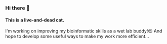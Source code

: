 ### Hi there 👋
#### This is a live-and-dead cat.
I'm working on improving my bioinformatic skills as a wet lab buddy!😉
And hope to develop some useful ways to make my work more efficient...


<!--
**liveanddeadcat/liveanddeadcat** is a ✨ _special_ ✨ repository because its `README.md` (this file) appears on your GitHub profile.

Here are some ideas to get you started:

- 🔭 I’m currently working on ...
- 🌱 I’m currently learning ...
- 👯 I’m looking to collaborate on ...
- 🤔 I’m looking for help with ...
- 💬 Ask me about ...
- 📫 How to reach me: ...
- 😄 Pronouns: ...
- ⚡ Fun fact: ...
-->
